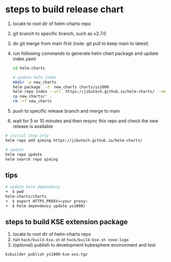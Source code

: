 # steps to build release chart

1. locate to root dir of helm-charts repo
2. git branch to specific branch, such as v2.7.0
3. do git merge from main first (note: git pull to keep main to latest)
4. run following commands to generate helm chart package and update index.yaml

   ```bash
   cd helm-charts

   # update helm index
   mkdir -p new_charts
   helm package  -d  new_charts charts/ys1000 
   helm repo index --url  https://jibutech.github.io/helm-charts/ --merge ./index.yaml new_charts
   cp new_charts/* .
   rm -rf new_charts
   ```
5. push to specific release branch and merge to main
6. wait for 5 or 10 minutes and then resync this repo and check the new release is available

```bash
# initial step only
helm repo add qiming https://jibutech.github.io/helm-charts/

# update
helm repo update
helm search repo qiming
```

## tips

```bash
# update helm dependency
➜  $ pwd
helm-charts/charts
➜  $ export HTTPS_PROXY=<your proxy>
➜  $ helm dependency update ys1000/
```

## steps to build KSE extension package

1. locate to root dir of helm-charts repo
2. run ``hack/build-kse.sh`` or ``hack/build-kse.sh none-logo``
3. (optional) publish to development kubesphere environment and test

```bash
ksbuilder publish ys1000-kse-xxx.tgz
```
